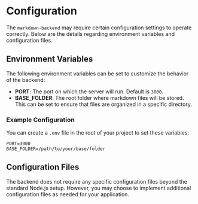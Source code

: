 # Configuration

The `markdown-backend` may require certain configuration settings to operate correctly. Below are the details regarding environment variables and configuration files.

## Environment Variables

The following environment variables can be set to customize the behavior of the backend:

- **PORT**: The port on which the server will run. Default is `3000`.
- **BASE_FOLDER**: The root folder where markdown files will be stored. This can be set to ensure that files are organized in a specific directory.

### Example Configuration

You can create a `.env` file in the root of your project to set these variables:

```
PORT=3000
BASE_FOLDER=/path/to/your/base/folder
```

## Configuration Files

The backend does not require any specific configuration files beyond the standard Node.js setup. However, you may choose to implement additional configuration files as needed for your application.
